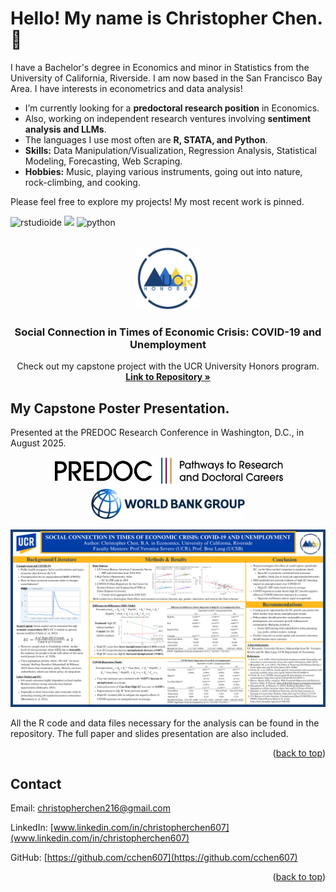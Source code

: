 <a id="readme-top"></a>

# Hello! My name is Christopher Chen. 👋

I have a Bachelor's degree in Economics and minor in Statistics from the University of California, Riverside. I am now based in the San Francisco Bay Area. I have interests in econometrics and data analysis! 
  - I’m currently looking for a **predoctoral research position** in Economics.
  - Also, working on independent research ventures involving **sentiment analysis and LLMs**.
  - The languages I use most often are **R, STATA, and Python**.
  - **Skills:** Data Manipulation/Visualization, Regression Analysis, Statistical Modeling, Forecasting, Web Scraping.
  - **Hobbies:** Music, playing various instruments, going out into nature, rock-climbing, and cooking.

Please feel free to explore my projects! My most recent work is pinned.

![rstudioide](https://img.shields.io/badge/RStudio-000000?style=for-the-badge&logo=rstudioide&logoColor=#75AADB)
![](https://img.shields.io/badge/Stata-000000?style=for-the-badge&logo=Stata&logoColor=blue)
![python](https://img.shields.io/badge/Python-000000?style=for-the-badge&logo=Python&logoColor=#3776AB)

<!-- PROJECT LOGO -->
<br />
<div align="center">
  <a href="https://github.com/cchen607/HonorsCapstone">
    <img src="images/honors-logo.jpg" alt="Logo" width="100" height="100">
  </a>

<h3 align="center">Social Connection in Times of Economic Crisis: COVID-19 and Unemployment</h3>

  <p align="center">
    Check out my capstone project with the UCR University Honors program.
    <br />
    <a href="https://github.com/cchen607/HonorsCapstone"><strong>Link to Repository »</strong></a>
    <br />
  </p>
</div>



<!-- ABOUT THE PROJECT -->
## My Capstone Poster Presentation.
Presented at the PREDOC Research Conference in Washington, D.C., in August 2025.

<div align="center">
  <img src="images/predoc.jpg" height="48">
  <img src="images/worldbank.png" height="48">
</div>

[![Honors Poster][poster]](https://github.com/cchen607/HonorsCapstone)

All the R code and data files necessary for the analysis can be found in the repository. The full paper and slides presentation are also included.

<p align="right">(<a href="#readme-top">back to top</a>)</p>

<!-- CONTACT -->
## Contact

Email: christopherchen216@gmail.com

LinkedIn: [www.linkedin.com/in/christopherchen607](www.linkedin.com/in/christopherchen607)

GitHub: [https://github.com/cchen607](https://github.com/cchen607)




<p align="right">(<a href="#readme-top">back to top</a>)</p>



<!-- MARKDOWN LINKS & IMAGES -->
[poster]: images/poster.png
[predoc]: images/predoc.jpg
[worldbank]: images/worldbank.png
